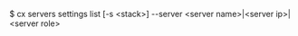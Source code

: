 <!-- post: servers_usage -->


$ cx servers settings list [-s &lt;stack&gt;] --server &lt;server name&gt;|&lt;server ip&gt;|&lt;server role&gt;
